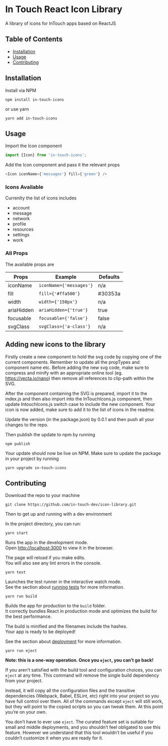 # In Touch React Icon Library
A library of icons for InTouch apps based on ReactJS

## Table of Contents

- [Installation](#installation)
- [Usage](#usage)
- [Contributing](#contributing)

## Installation
Install via NPM 
```shell
npm install in-touch-icons
```
or use yarn
```shell
yarn add in-touch-icons
```

## Usage

Import the Icon component

```Javascript
import {Icon} from 'in-touch-icons';
```
Add the Icon component and pass it the relevant props

```Javascript
<Icon iconName={'messages'} fill={'green'} />
```

### Icons Available

Currenlty the list of icons includes
- account
- message
- network
- profile
- resources
- settings
- work


### All Props
The available props are

| Props                                                                  |Example                                      | Defaults                   |
|------------------------------------------------------------------------|---------------------------------------------|----------------------------|
| iconName                                                               | `iconName={'messages'}`                     |        n/a                 |
| fill                                                                   | `fill={'#ffa500'}`                          |   #30353a                  |
| width                                                                  | `width={'150px'}`                           |        n/a			        |
| ariaHidden                                                             | `ariaHidden={'true'}`                       |   true                     |
| focusable                                                              | `focusable={'false'}`                       |   false                    |
| svgClass                                                               | `svgClass={'a-class'}`                      |   n/a                      |


## Adding new icons to the library
Firstly create a new component to hold the svg code by copying one of the current components. Remember to update all the propTypes and component name etc. Before adding the new svg code, make sure to compress and minify with an appropriate online tool (eg. https://vecta.io/nano) then remove all references to clip-path within the SVG.

After the component containing the SVG is prepared, import it to the index.js and then also import into the InTouchIcons.js component, then update IntouchIcons.js switch case to include the new component. Your icon is now added, make sure to add it to the list of icons in the readme.

Update the version (in the package.json) by 0.0.1 and then push all your changes to the repo.

Then publish the update to npm by running
```shell
npm publish
```
Your update should now be live on NPM. Make sure to update the package in your project by running
```shell
yarn upgrade in-touch-icons
```

## Contributing

Download the repo to your machine
```shell
git clone https://github.com/in-touch-dev/icon-library.git
```

Then to get up and running with a dev environment

In the project directory, you can run:
```shell
yarn start
```

Runs the app in the development mode.<br>
Open [http://localhost:3000](http://localhost:3000) to view it in the browser.

The page will reload if you make edits.<br>
You will also see any lint errors in the console.
```shell
yarn test
```
Launches the test runner in the interactive watch mode.<br>
See the section about [running tests](https://facebook.github.io/create-react-app/docs/running-tests) for more information.
```shell
yarn run build
```
Builds the app for production to the `build` folder.<br>
It correctly bundles React in production mode and optimizes the build for the best performance.

The build is minified and the filenames include the hashes.<br>
Your app is ready to be deployed!

See the section about [deployment](https://facebook.github.io/create-react-app/docs/deployment) for more information.
```shell
yarn run eject
```
**Note: this is a one-way operation. Once you `eject`, you can’t go back!**

If you aren’t satisfied with the build tool and configuration choices, you can `eject` at any time. This command will remove the single build dependency from your project.

Instead, it will copy all the configuration files and the transitive dependencies (Webpack, Babel, ESLint, etc) right into your project so you have full control over them. All of the commands except `eject` will still work, but they will point to the copied scripts so you can tweak them. At this point you’re on your own.

You don’t have to ever use `eject`. The curated feature set is suitable for small and middle deployments, and you shouldn’t feel obligated to use this feature. However we understand that this tool wouldn’t be useful if you couldn’t customize it when you are ready for it.